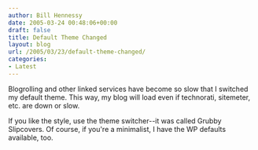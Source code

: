 ```yaml
---
author: Bill Hennessy
date: 2005-03-24 00:48:06+00:00
draft: false
title: Default Theme Changed
layout: blog
url: /2005/03/23/default-theme-changed/
categories:
- Latest
---
```


Blogrolling and other linked services have become so slow that I switched my default theme.  This way, my blog will load even if technorati, sitemeter, etc. are down or slow.

If you like the style, use the theme switcher--it was called Grubby Slipcovers.  Of course, if you're a minimalist, I have the WP defaults available, too.
